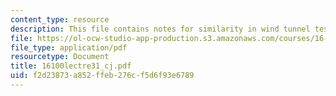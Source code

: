 ```yaml
---
content_type: resource
description: This file contains notes for similarity in wind tunnel testing.
file: https://ol-ocw-studio-app-production.s3.amazonaws.com/courses/16-100-aerodynamics-fall-2005/f2d23873a852ffeb276cf5d6f93e6789_16100lectre31_cj.pdf
file_type: application/pdf
resourcetype: Document
title: 16100lectre31_cj.pdf
uid: f2d23873-a852-ffeb-276c-f5d6f93e6789
---
```

